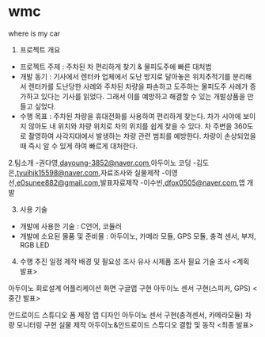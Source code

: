 # wmc
where is my car
1. 프로젝트 개요
- 프로젝트 주제
: 주차된 차 편리하게 찾기 & 물피도주에 빠른 대처법
- 개발 동기
: 기사에서 렌터카 업체에서 도난 방지로 달아놓은 위치추적기를 분리해서 
렌터카를 도난당한 사례와 주차된 차량을 파손하고 도주하는 물피도주 사례가 증가하고 있다는 기사를 읽었다. 그래서 이를 예방하고 해결할 수 있는 개발상품을 만들고 싶었다.
- 수행 목표
: 주차된 차량을 휴대전화를 사용하여 편리하게 찾는다. 
차가 시야에 보이지 않아도 내 위치와 차량 위치로 차의 위치를 쉽게 찾을 수 있다.
차 주변을 360도로 촬영하여 사각지대에서 발생하는 차량 관련 범죄를 예방한다.
차량이 손상되었을 때 즉시 알 수 있게 하여 빠르게 대처한다.

2.팀소개
-권다영,dayoung-3852@naver.com,아두이노 코딩
-김도은,tyuihjk15598@naver.com,자료조사와 실물제작
-이영선,e0sunee882@gmail.com,발표자료제작
-이수빈,dfox0505@naver.com,앱 개발


3. 사용 기술
- 개발에 사용한 기술
: C언어, 코듈러
- 개발에 소요된 물품 및 준비물 
: 아두이노, 카메라 모듈, GPS 모듈, 충격 센서, 부저, RGB LED

4. 수행 추진 일정
제작 배경 및 필요성 조사
유사 시제품 조사
필요 기술 조사
<계획 발표>

아두이노 회로설계 
어플리케이션 화면 구글맵 구현
아두이노 센서 구현(스피커, GPS)
<중간 발표>

안드로이드 스튜디오 폼 제장
앱 디자인 
아두이노 센서 구현(충격센서, 카메라모듈)
차량 모니터링 구현
실물 제작
아두이노&안드로이드 스튜디오 결합 및 동작
<최종 발표>
